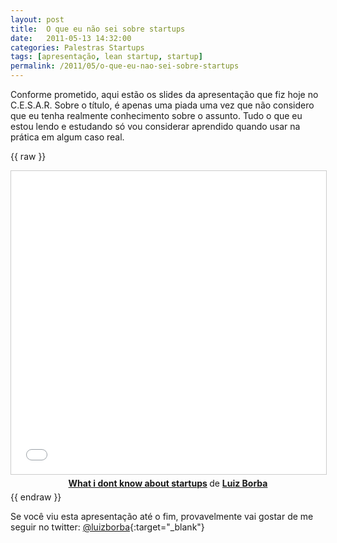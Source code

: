 ```yaml
---
layout: post
title:  O que eu não sei sobre startups
date:   2011-05-13 14:32:00
categories: Palestras Startups
tags: [apresentação, lean startup, startup]
permalink: /2011/05/o-que-eu-nao-sei-sobre-startups
---
```


Conforme prometido, aqui estão os slides da apresentação que fiz hoje no C.E.S.A.R. Sobre o título, é apenas uma piada uma vez que não considero que eu tenha realmente conhecimento sobre o assunto. Tudo o que eu estou lendo e estudando só vou considerar aprendido quando usar na prática em algum caso real.

{{ raw }}
<center>
<iframe src="//www.slideshare.net/slideshow/embed_code/key/seGp111VT8GK7k" width="595" height="485" frameborder="0" marginwidth="0" marginheight="0" scrolling="no" style="border:1px solid #CCC; border-width:1px; margin-bottom:5px; max-width: 100%;" allowfullscreen> </iframe> <div style="margin-bottom:5px"> <strong> <a href="//www.slideshare.net/lborba/what-i-dont-know-about-startups" title="What i dont know about startups" target="_blank">What i dont know about startups</a> </strong> de <strong><a target="_blank" href="//www.slideshare.net/lborba">Luiz Borba</a></strong> </div>
</center>
{{ endraw }}

Se você viu esta apresentação até o fim, provavelmente vai gostar de me seguir no twitter: [@luizborba][twitter-borba]{:target="_blank"}

[twitter-borba]: http://twitter.com/luizborba
